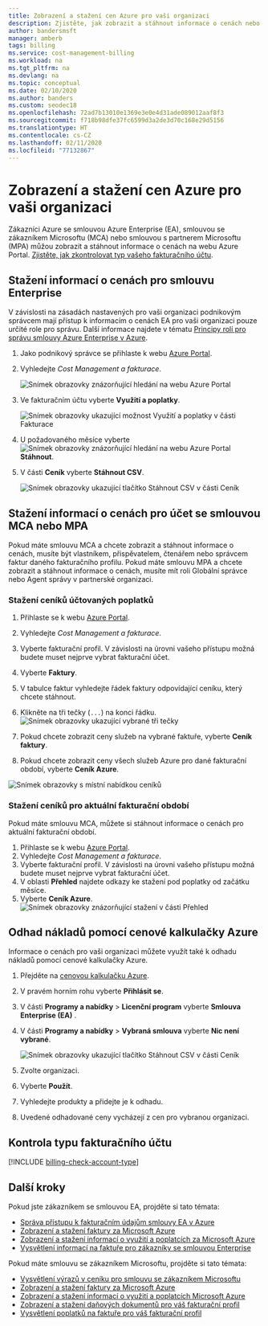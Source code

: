 ```yaml
---
title: Zobrazení a stažení cen Azure pro vaši organizaci
description: Zjistěte, jak zobrazit a stáhnout informace o cenách nebo odhadnout náklady s použitím cen pro vaši organizaci.
author: bandersmsft
manager: amberb
tags: billing
ms.service: cost-management-billing
ms.workload: na
ms.tgt_pltfrm: na
ms.devlang: na
ms.topic: conceptual
ms.date: 02/10/2020
ms.author: banders
ms.custom: seodec18
ms.openlocfilehash: 72ad7b13010e1369e3e0e4d31ade089012aaf8f3
ms.sourcegitcommit: f718b98dfe37fc6599d3a2de3d70c168e29d5156
ms.translationtype: HT
ms.contentlocale: cs-CZ
ms.lasthandoff: 02/11/2020
ms.locfileid: "77132867"
---
```

# <a name="view-and-download-your-organizations-azure-pricing"></a>Zobrazení a stažení cen Azure pro vaši organizaci

Zákazníci Azure se smlouvou Azure Enterprise (EA), smlouvou se zákazníkem Microsoftu (MCA) nebo smlouvou s partnerem Microsoftu (MPA) můžou zobrazit a stáhnout informace o cenách na webu Azure Portal. [Zjistěte, jak zkontrolovat typ vašeho fakturačního účtu](#check-your-billing-account-type).

## <a name="download-pricing-for-an-enterprise-agreement"></a>Stažení informací o cenách pro smlouvu Enterprise

V závislosti na zásadách nastavených pro vaši organizaci podnikovým správcem mají přístup k informacím o cenách EA pro vaši organizaci pouze určité role pro správu. Další informace najdete v tématu [Principy rolí pro správu smlouvy Azure Enterprise v Azure](understand-ea-roles.md).

1. Jako podnikový správce se přihlaste k webu [Azure Portal](https://portal.azure.com/).
1. Vyhledejte *Cost Management a fakturace*.

   ![Snímek obrazovky znázorňující hledání na webu Azure Portal](./media/ea-pricing/portal-cm-billing-search.png)

1. Ve fakturačním účtu vyberte **Využití a poplatky**.

   ![Snímek obrazovky ukazující možnost Využití a poplatky v části Fakturace](./media/ea-pricing/ea-pricing-usage-charges-nav.png)

1. U požadovaného měsíce vyberte ![Snímek obrazovky znázorňující hledání na webu Azure Portal](./media/ea-pricing/download-icon.png) **Stáhnout**.

1. V části **Ceník** vyberte **Stáhnout CSV**.

   ![Snímek obrazovky ukazující tlačítko Stáhnout CSV v části Ceník](./media/ea-pricing/download-ea-price-sheet.png)

## <a name="download-pricing-for-an-mca-or-mpa-account"></a>Stažení informací o cenách pro účet se smlouvou MCA nebo MPA

Pokud máte smlouvu MCA a chcete zobrazit a stáhnout informace o cenách, musíte být vlastníkem, přispěvatelem, čtenářem nebo správcem faktur daného fakturačního profilu. Pokud máte smlouvu MPA a chcete zobrazit a stáhnout informace o cenách, musíte mít roli Globální správce nebo Agent správy v partnerské organizaci.

### <a name="download-price-sheets-for-billed-charges"></a>Stažení ceníků účtovaných poplatků

1. Přihlaste se k webu [Azure Portal](https://portal.azure.com).
1. Vyhledejte *Cost Management a fakturace*.
1. Vyberte fakturační profil. V závislosti na úrovni vašeho přístupu možná budete muset nejprve vybrat fakturační účet.
1. Vyberte **Faktury**.
1. V tabulce faktur vyhledejte řádek faktury odpovídající ceníku, který chcete stáhnout.
1. Klikněte na tři tečky (`...`) na konci řádku.
![Snímek obrazovky ukazující vybrané tři tečky](./media/ea-pricing/billingprofile-invoicegrid-new.png)

1. Pokud chcete zobrazit ceny služeb na vybrané faktuře, vyberte **Ceník faktury**.
1. Pokud chcete zobrazit ceny všech služeb Azure pro dané fakturační období, vyberte **Ceník Azure**.

![Snímek obrazovky s místní nabídkou ceníků](./media/ea-pricing/contextmenu-pricesheet01.png)

### <a name="download-price-sheets-for-the-current-billing-period"></a>Stažení ceníků pro aktuální fakturační období

Pokud máte smlouvu MCA, můžete si stáhnout informace o cenách pro aktuální fakturační období.

1. Přihlaste se k webu [Azure Portal](https://portal.azure.com).
1. Vyhledejte *Cost Management a fakturace*.
1. Vyberte fakturační profil. V závislosti na úrovni vašeho přístupu možná budete muset nejprve vybrat fakturační účet.
1. V oblasti **Přehled** najdete odkazy ke stažení pod poplatky od začátku měsíce.
1. Vyberte **Ceník Azure**.
![Snímek obrazovky znázorňující stažení v části Přehled](./media/ea-pricing/open-pricing01.png)

## <a name="estimate-costs-with-the-azure-pricing-calculator"></a>Odhad nákladů pomocí cenové kalkulačky Azure

Informace o cenách pro vaši organizaci můžete využít také k odhadu nákladů pomocí cenové kalkulačky Azure.

1. Přejděte na [cenovou kalkulačku Azure](https://azure.microsoft.com/pricing/calculator).
1. V pravém horním rohu vyberte **Přihlásit se**.
1. V části **Programy a nabídky** > **Licenční program** vyberte **Smlouva Enterprise (EA)** .
1. V části **Programy a nabídky** > **Vybraná smlouva** vyberte **Nic není vybrané**.

    ![Snímek obrazovky ukazující tlačítko Stáhnout CSV v části Ceník](./media/ea-pricing/ea-pricing-calculator-estimate.png)

1. Zvolte organizaci.
1. Vyberte **Použít**.
1. Vyhledejte produkty a přidejte je k odhadu.
1. Uvedené odhadované ceny vycházejí z cen pro vybranou organizaci.

## <a name="check-your-billing-account-type"></a>Kontrola typu fakturačního účtu
[!INCLUDE [billing-check-account-type](../../../includes/billing-check-account-type.md)]

## <a name="next-steps"></a>Další kroky

Pokud jste zákazníkem se smlouvou EA, projděte si tato témata:

- [Správa přístupu k fakturačním údajům smlouvy EA v Azure](manage-billing-access.md)
- [Zobrazení a stažení faktury za Microsoft Azure](../understand/download-azure-invoice.md)
- [Zobrazení a stažení informací o využití a poplatcích za Microsoft Azure](../understand/download-azure-daily-usage.md)
- [Vysvětlení informací na faktuře pro zákazníky se smlouvou Enterprise](../understand/review-enterprise-agreement-bill.md)

Pokud máte smlouvu se zákazníkem Microsoftu, projděte si tato témata:

- [Vysvětlení výrazů v ceníku pro smlouvu se zákazníkem Microsoftu](mca-understand-pricesheet.md)
- [Zobrazení a stažení faktury za Microsoft Azure](../understand/download-azure-invoice.md)
- [Zobrazení a stažení informací o využití a poplatcích Microsoft Azure](../understand/download-azure-daily-usage.md)
- [Zobrazení a stažení daňových dokumentů pro váš fakturační profil](../understand/mca-download-tax-document.md)
- [Vysvětlení poplatků na faktuře pro váš fakturační profil](../understand/review-customer-agreement-bill.md)
